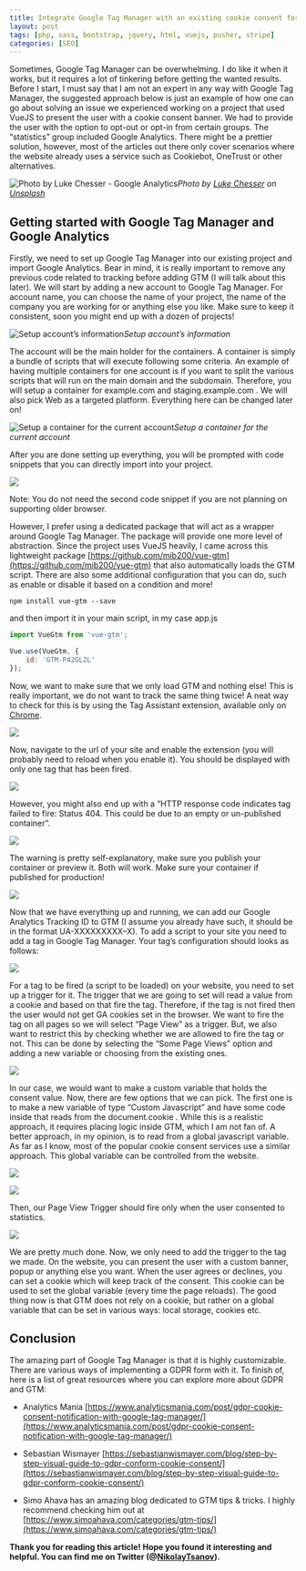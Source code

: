 ```yaml
---
title: Integrate Google Tag Manager with an existing cookie consent form
layout: post
tags: [php, sass, bootstrap, jquery, html, vuejs, pusher, stripe]
categories: [SEO]
---
```


Sometimes, Google Tag Manager can be overwhelming. I do like it when it works, but it requires a lot of tinkering before getting the wanted results. Before I start, I must say that I am not an expert in any way with Google Tag Manager, the suggested approach below is just an example of how one can go about solving an issue we experienced working on a project that used VueJS to present the user with a cookie consent banner. We had to provide the user with the option to opt-out or opt-in from certain groups. The “statistics” group included Google Analytics. There might be a prettier solution, however, most of the articles out there only cover scenarios where the website already uses a service such as Cookiebot, OneTrust or other alternatives.

![Photo by Luke Chesser - Google Analytics](https://cdn-images-1.medium.com/max/9620/1*T-iADds-1lCncd92GIIyhA.jpeg)*Photo by [Luke Chesser](https://unsplash.com/@lukechesser?utm_source=unsplash&utm_medium=referral&utm_content=creditCopyText) on [Unsplash](https://unsplash.com/s/photos/analytics?utm_source=unsplash&utm_medium=referral&utm_content=creditCopyText)*

## Getting started with Google Tag Manager and Google Analytics

Firstly, we need to set up Google Tag Manager into our existing project and import Google Analytics. Bear in mind, it is really important to remove any previous code related to tracking before adding GTM (I will talk about this later). We will start by adding a new account to Google Tag Manager. For account name, you can choose the name of your project, the name of the company you are working for or anything else you like. Make sure to keep it consistent, soon you might end up with a dozen of projects!

![Setup account’s information](https://cdn-images-1.medium.com/max/4760/1*FxjEewvDvUfz1VIuToyMmA.png)*Setup account’s information*

The account will be the main holder for the containers. A container is simply a bundle of scripts that will execute following some criteria. An example of having multiple containers for one account is if you want to split the various scripts that will run on the main domain and the subdomain. Therefore, you will setup a container for example.com and staging.example.com . We will also pick Web as a targeted platform. Everything here can be changed later on!

![Setup a container for the current account](https://cdn-images-1.medium.com/max/4628/1*U_8kWJlcdJIrumn57fEoUw.png)*Setup a container for the current account*

After you are done setting up everything, you will be prompted with code snippets that you can directly import into your project.

![](https://cdn-images-1.medium.com/max/2824/1*sU6UG7e8Ll3-t9jNIGuCXg.png)

Note: You do not need the second code snippet if you are not planning on supporting older browser.

However, I prefer using a dedicated package that will act as a wrapper around Google Tag Manager. The package will provide one more level of abstraction. Since the project uses VueJS heavily, I came across this lightweight package [https://github.com/mib200/vue-gtm](https://github.com/mib200/vue-gtm) that also automatically loads the GTM script. There are also some additional configuration that you can do, such as enable or disable it based on a condition and more!

```
npm install vue-gtm --save
```

and then import it in your main script, in my case app.js

```javascript
import VueGtm from 'vue-gtm';

Vue.use(VueGtm, {
    id: 'GTM-P42GL2L'
});
```

Now, we want to make sure that we only load GTM and nothing else! This is really important, we do not want to track the same thing twice! A neat way to check for this is by using the Tag Assistant extension, available only on [Chrome](https://chrome.google.com/webstore/detail/tag-assistant-by-google/kejbdjndbnbjgmefkgdddjlbokphdefk?hl=en).

![](https://cdn-images-1.medium.com/max/4248/1*yrkyB_BsXlQGU3N2zMb5uQ.png)

Now, navigate to the url of your site and enable the extension (you will probably need to reload when you enable it). You should be displayed with only one tag that has been fired.

![](https://cdn-images-1.medium.com/max/2000/1*JefPeTP0rBDVh59Odqm3jw.png)

However, you might also end up with a “HTTP response code indicates tag failed to fire: Status 404. This could be due to an empty or un-published container”.

![](https://cdn-images-1.medium.com/max/2000/1*ceHSBNsYgZfc9f-lWcXbRw.png)

The warning is pretty self-explanatory, make sure you publish your container or preview it. Both will work. Make sure your container if published for production!

![](https://cdn-images-1.medium.com/max/2000/1*pj1XTVkRfECk2YbLNaSNWw.png)

Now that we have everything up and running, we can add our Google Analytics Tracking ID to GTM (I assume you already have such, it should be in the format UA-XXXXXXXXX–X). To add a script to your site you need to add a tag in Google Tag Manager. Your tag’s configuration should looks as follows:

![](https://cdn-images-1.medium.com/max/2000/1*5wFeLFEoylEmpFZhs-Ca2Q.png)

For a tag to be fired (a script to be loaded) on your website, you need to set up a trigger for it. The trigger that we are going to set will read a value from a cookie and based on that fire the tag. Therefore, if the tag is not fired then the user would not get GA cookies set in the browser. We want to fire the tag on all pages so we will select “Page View” as a trigger. But, we also want to restrict this by checking whether we are allowed to fire the tag or not. This can be done by selecting the “Some Page Views” option and adding a new variable or choosing from the existing ones.

![](https://cdn-images-1.medium.com/max/2000/1*aHEpU9Rb-9KN5CPPerWDkw.png)

In our case, we would want to make a custom variable that holds the consent value. Now, there are few options that we can pick. The first one is to make a new variable of type “Custom Javascript” and have some code inside that reads from the document.cookie . While this is a realistic approach, it requires placing logic inside GTM, which I am not fan of. A better approach, in my opinion, is to read from a global javascript variable. As far as I know, most of the popular cookie consent services use a similar approach. This global variable can be controlled from the website.

![](https://cdn-images-1.medium.com/max/2000/1*HInXP6vnV_mmlozf72znDg.png)

![](https://cdn-images-1.medium.com/max/2880/1*k9_Mz70QsvsJRWizpwrvDg.png)

Then, our Page View Trigger should fire only when the user consented to statistics.

![](https://cdn-images-1.medium.com/max/2000/1*KKZzzG_YyvJTpeamJdmKxg.png)

We are pretty much done. Now, we only need to add the trigger to the tag we made. On the website, you can present the user with a custom banner, popup or anything else you want. When the user agrees or declines, you can set a cookie which will keep track of the consent. This cookie can be used to set the global variable (every time the page reloads). The good thing now is that GTM does not rely on a cookie, but rather on a global variable that can be set in various ways: local storage, cookies etc.

## Conclusion

The amazing part of Google Tag Manager is that it is highly customizable. There are various ways of implementing a GDPR form with it. To finish of, here is a list of great resources where you can explore more about GDPR and GTM:

* Analytics Mania [https://www.analyticsmania.com/post/gdpr-cookie-consent-notification-with-google-tag-manager/](https://www.analyticsmania.com/post/gdpr-cookie-consent-notification-with-google-tag-manager/)

* Sebastian Wismayer [https://sebastianwismayer.com/blog/step-by-step-visual-guide-to-gdpr-conform-cookie-consent/](https://sebastianwismayer.com/blog/step-by-step-visual-guide-to-gdpr-conform-cookie-consent/)

* Simo Ahava has an amazing blog dedicated to GTM tips & tricks. I highly recommend checking him out at [https://www.simoahava.com/categories/gtm-tips/](https://www.simoahava.com/categories/gtm-tips/)

**Thank you for reading this article! Hope you found it interesting and helpful. You can find me on Twitter (@[NikolayTsanov](https://twitter.com/NikolayTsanov)).**
